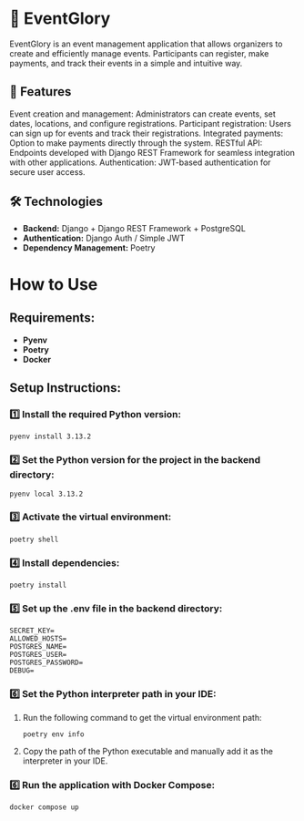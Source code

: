 # 🎉 EventGlory

EventGlory is an event management application that allows organizers to create and efficiently manage events. Participants can register, make payments, and track their events in a simple and intuitive way.

## 🚀 Features

Event creation and management: Administrators can create events, set dates, locations, and configure registrations.
Participant registration: Users can sign up for events and track their registrations.
Integrated payments: Option to make payments directly through the system.
RESTful API: Endpoints developed with Django REST Framework for seamless integration with other applications.
Authentication: JWT-based authentication for secure user access.

## 🛠️ Technologies

- **Backend:** Django + Django REST Framework + PostgreSQL
- **Authentication:** Django Auth / Simple JWT
- **Dependency Management:** Poetry

# How to Use

## Requirements:

- **Pyenv**
- **Poetry**
- **Docker**

## Setup Instructions:

### 1️⃣ Install the required Python version:

```
pyenv install 3.13.2
```

### 2️⃣ Set the Python version for the project in the backend directory:

```
pyenv local 3.13.2
```

### 3️⃣ Activate the virtual environment:

```
poetry shell
```

### 4️⃣ Install dependencies:

```
poetry install
```
### 5️⃣ Set up the .env file in the backend directory:
```
SECRET_KEY=
ALLOWED_HOSTS=
POSTGRES_NAME=
POSTGRES_USER=
POSTGRES_PASSWORD=
DEBUG=
```

### 6️⃣ Set the Python interpreter path in your IDE:

1. Run the following command to get the virtual environment path:
   ```
   poetry env info
   ```
2. Copy the path of the Python executable and manually add it as the interpreter in your IDE.

### 6️⃣ Run the application with Docker Compose:

```
docker compose up
```
